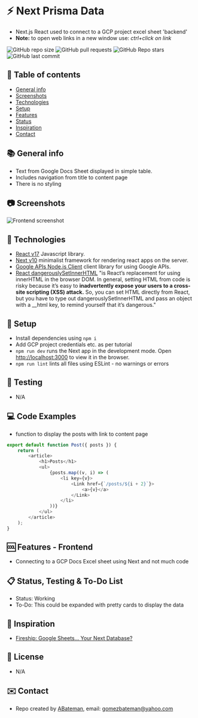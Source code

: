 # :zap: Next Prisma Data

* Next.js React used to connect to a GCP project excel sheet 'backend'
* **Note:** to open web links in a new window use: _ctrl+click on link_

![GitHub repo size](https://img.shields.io/github/repo-size/AndrewJBateman/next-excel-gcp?style=plastic)
![GitHub pull requests](https://img.shields.io/github/issues-pr/AndrewJBateman/next-excel-gcp?style=plastic)
![GitHub Repo stars](https://img.shields.io/github/stars/AndrewJBateman/next-excel-gcp?style=plastic)
![GitHub last commit](https://img.shields.io/github/last-commit/AndrewJBateman/next-excel-gcp?style=plastic)

## :page_facing_up: Table of contents

* [General info](#general-info)
* [Screenshots](#screenshots)
* [Technologies](#technologies)
* [Setup](#setup)
* [Features](#features)
* [Status](#status)
* [Inspiration](#inspiration)
* [Contact](#contact)

## :books: General info

* Text from Google Docs Sheet displayed in simple table.
* Includes navigation from title to content page
* There is no styling

## :camera: Screenshots

![Frontend screenshot](./imgs/list.png)

## :signal_strength: Technologies

* [React v17](https://reactjs.org/) Javascript library.
* [Next v10](https://nextjs.org/) minimalist framework for rendering react apps on the server.
* [Google APIs Node.js Client](https://www.npmjs.com/package/googleapis) client library for using Google APIs.
* [React dangerouslySetInnerHTML](https://reactjs.org/docs/dom-elements.html) "is React’s replacement for using innerHTML in the browser DOM. In general, setting HTML from code is risky because it’s easy to **inadvertently expose your users to a cross-site scripting (XSS) attack.** So, you can set HTML directly from React, but you have to type out dangerouslySetInnerHTML and pass an object with a __html key, to remind yourself that it’s dangerous."

## :floppy_disk: Setup

* Install dependencies using `npm i`
* Add GCP project credentials etc. as per tutorial
* `npm run dev` runs the Next app in the development mode. Open [http://localhost:3000](http://localhost:3000) to view it in the browser.
* `npm run lint` lints all files using ESLint - no warnings or errors

## :wrench: Testing

* N/A

## :computer: Code Examples

* function to display the posts with link to content page

```javascript
export default function Post({ posts }) {
	return (
		<article>
			<h1>Posts</h1>
			<ul>
				{posts.map((v, i) => (
					<li key={v}>
						<Link href={`/posts/${i + 2}`}>
							<a>{v}</a>
						</Link>
					</li>
				))}
			</ul>
		</article>
	);
}
```

## :cool: Features - Frontend

* Connecting to a GCP Docs Excel sheet using Next and not much code

## :clipboard: Status, Testing & To-Do List

* Status: Working
* To-Do: This could be expanded with pretty cards to display the data

## :clap: Inspiration

* [Fireship: Google Sheets… Your Next Database?](https://www.youtube.com/watch?v=K6Vcfm7TA5U)

## :file_folder: License

* N/A

## :envelope: Contact

* Repo created by [ABateman](https://github.com/AndrewJBateman), email: gomezbateman@yahoo.com
